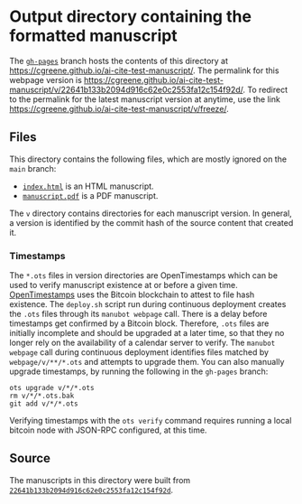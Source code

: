 # Output directory containing the formatted manuscript

The [`gh-pages`](https://github.com/cgreene/ai-cite-test-manuscript/tree/gh-pages) branch hosts the contents of this directory at <https://cgreene.github.io/ai-cite-test-manuscript/>.
The permalink for this webpage version is <https://cgreene.github.io/ai-cite-test-manuscript/v/22641b133b2094d916c62e0c2553fa12c154f92d/>.
To redirect to the permalink for the latest manuscript version at anytime, use the link <https://cgreene.github.io/ai-cite-test-manuscript/v/freeze/>.

## Files

This directory contains the following files, which are mostly ignored on the `main` branch:

+ [`index.html`](index.html) is an HTML manuscript.
+ [`manuscript.pdf`](manuscript.pdf) is a PDF manuscript.

The `v` directory contains directories for each manuscript version.
In general, a version is identified by the commit hash of the source content that created it.

### Timestamps

The `*.ots` files in version directories are OpenTimestamps which can be used to verify manuscript existence at or before a given time.
[OpenTimestamps](https://opentimestamps.org/) uses the Bitcoin blockchain to attest to file hash existence.
The `deploy.sh` script run during continuous deployment creates the `.ots` files through its `manubot webpage` call.
There is a delay before timestamps get confirmed by a Bitcoin block.
Therefore, `.ots` files are initially incomplete and should be upgraded at a later time, so that they no longer rely on the availability of a calendar server to verify.
The `manubot webpage` call during continuous deployment identifies files matched by `webpage/v/**/*.ots` and attempts to upgrade them.
You can also manually upgrade timestamps, by running the following in the `gh-pages` branch:

```shell
ots upgrade v/*/*.ots
rm v/*/*.ots.bak
git add v/*/*.ots
```

Verifying timestamps with the `ots verify` command requires running a local bitcoin node with JSON-RPC configured, at this time.

## Source

The manuscripts in this directory were built from
[`22641b133b2094d916c62e0c2553fa12c154f92d`](https://github.com/cgreene/ai-cite-test-manuscript/commit/22641b133b2094d916c62e0c2553fa12c154f92d).
